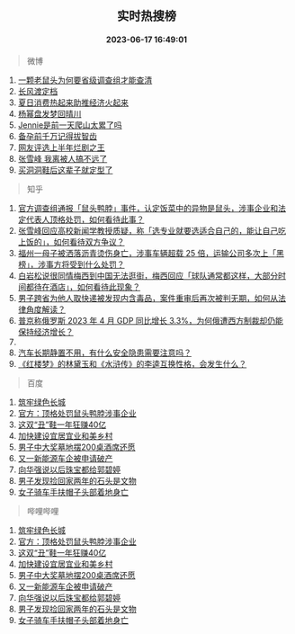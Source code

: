 <div align="center"><h2>实时热搜榜</h2><h4>2023-06-17 16:49:01</h4></div>

> 微博  

1. [一颗老鼠头为何要省级调查组才能查清](https://s.weibo.com/weibo?q=%23%E4%B8%80%E9%A2%97%E8%80%81%E9%BC%A0%E5%A4%B4%E4%B8%BA%E4%BD%95%E8%A6%81%E7%9C%81%E7%BA%A7%E8%B0%83%E6%9F%A5%E7%BB%84%E6%89%8D%E8%83%BD%E6%9F%A5%E6%B8%85%23&t=31&band_rank=1&Refer=top)<br />
2. [长风渡定档](https://s.weibo.com/weibo?q=%E9%95%BF%E9%A3%8E%E6%B8%A1%E5%AE%9A%E6%A1%A3&t=31&band_rank=2&Refer=top)<br />
3. [夏日消费热起来助推经济火起来](https://s.weibo.com/weibo?q=%23%E5%A4%8F%E6%97%A5%E6%B6%88%E8%B4%B9%E7%83%AD%E8%B5%B7%E6%9D%A5%E5%8A%A9%E6%8E%A8%E7%BB%8F%E6%B5%8E%E7%81%AB%E8%B5%B7%E6%9D%A5%23&t=31&band_rank=3&Refer=top)<br />
4. [杨幂盘发梦回晴川](https://s.weibo.com/weibo?q=%E6%9D%A8%E5%B9%82%E7%9B%98%E5%8F%91%E6%A2%A6%E5%9B%9E%E6%99%B4%E5%B7%9D&t=31&band_rank=4&Refer=top)<br />
5. [Jennie是前一天爬山太累了吗](https://s.weibo.com/weibo?q=%23Jennie%E6%98%AF%E5%89%8D%E4%B8%80%E5%A4%A9%E7%88%AC%E5%B1%B1%E5%A4%AA%E7%B4%AF%E4%BA%86%E5%90%97%23&t=31&band_rank=5&Refer=top)<br />
6. [备孕前千万记得拔智齿](https://s.weibo.com/weibo?q=%23%E5%A4%87%E5%AD%95%E5%89%8D%E5%8D%83%E4%B8%87%E8%AE%B0%E5%BE%97%E6%8B%94%E6%99%BA%E9%BD%BF%23&t=31&band_rank=6&Refer=top)<br />
7. [网友评选上半年烂剧之王](https://s.weibo.com/weibo?q=%23%E7%BD%91%E5%8F%8B%E8%AF%84%E9%80%89%E4%B8%8A%E5%8D%8A%E5%B9%B4%E7%83%82%E5%89%A7%E4%B9%8B%E7%8E%8B%23&t=31&band_rank=7&Refer=top)<br />
8. [张雪峰 我离被人搞不远了](https://s.weibo.com/weibo?q=%E5%BC%A0%E9%9B%AA%E5%B3%B0%20%E6%88%91%E7%A6%BB%E8%A2%AB%E4%BA%BA%E6%90%9E%E4%B8%8D%E8%BF%9C%E4%BA%86&t=31&band_rank=8&Refer=top)<br />
9. [买洞洞鞋后这辈子就定型了](https://s.weibo.com/weibo?q=%23%E4%B9%B0%E6%B4%9E%E6%B4%9E%E9%9E%8B%E5%90%8E%E8%BF%99%E8%BE%88%E5%AD%90%E5%B0%B1%E5%AE%9A%E5%9E%8B%E4%BA%86%23&t=31&band_rank=9&Refer=top)<br />

> 知乎  

1. [官方调查组通报「鼠头鸭脖」事件，认定饭菜中的异物是鼠头，涉事企业和法定代表人顶格处罚，如何看待此事？](https://www.zhihu.com/question/607131041)<br />
2. [张雪峰回应高校新闻学教授质疑，称「选专业就要选适合自己的，能让自己吃上饭的」，如何看待双方争议？](https://www.zhihu.com/question/606983081)<br />
3. [福州一母子被洒落沥青烫伤身亡，涉事车辆超载 25 倍，运输公司多次上「黑榜」，涉事方将受到什么处罚？](https://www.zhihu.com/question/607112600)<br />
4. [白岩松说很同情梅西到中国无法逛街，梅西回应「球队通常都这样，大部分时间都待在酒店」，如何看待此现象？](https://www.zhihu.com/question/607002376)<br />
5. [男子跨省为他人取快递被发现内含毒品，案件重审后再次被判无期，如何从法律角度解读？](https://www.zhihu.com/question/607104424)<br />
6. [普京称俄罗斯 2023 年 4 月 GDP 同比增长 3.3%，为何俄遭西方制裁却仍能保持经济增长？](https://www.zhihu.com/question/607051685)<br />
7. []()<br />
8. [汽车长期静置不用，有什么安全隐患需要注意吗？](https://www.zhihu.com/question/605219932)<br />
9. [《红楼梦》的林黛玉和《水浒传》的李逵互换性格，会发生什么？](https://www.zhihu.com/question/556009337)<br />

> 百度  

1. [筑牢绿色长城](https://www.baidu.com/s?wd=%E7%AD%91%E7%89%A2%E7%BB%BF%E8%89%B2%E9%95%BF%E5%9F%8E&sa=fyb_news&rsv_dl=fyb_news)<br />
2. [官方：顶格处罚鼠头鸭脖涉事企业](https://www.baidu.com/s?wd=%E5%AE%98%E6%96%B9%EF%BC%9A%E9%A1%B6%E6%A0%BC%E5%A4%84%E7%BD%9A%E9%BC%A0%E5%A4%B4%E9%B8%AD%E8%84%96%E6%B6%89%E4%BA%8B%E4%BC%81%E4%B8%9A&sa=fyb_news&rsv_dl=fyb_news)<br />
3. [这双“丑”鞋一年狂赚40亿](https://www.baidu.com/s?wd=%E8%BF%99%E5%8F%8C%E2%80%9C%E4%B8%91%E2%80%9D%E9%9E%8B%E4%B8%80%E5%B9%B4%E7%8B%82%E8%B5%9A40%E4%BA%BF&sa=fyb_news&rsv_dl=fyb_news)<br />
4. [加快建设宜居宜业和美乡村](https://www.baidu.com/s?wd=%E5%8A%A0%E5%BF%AB%E5%BB%BA%E8%AE%BE%E5%AE%9C%E5%B1%85%E5%AE%9C%E4%B8%9A%E5%92%8C%E7%BE%8E%E4%B9%A1%E6%9D%91&sa=fyb_news&rsv_dl=fyb_news)<br />
5. [男子中大奖墓地摆200桌酒席还愿](https://www.baidu.com/s?wd=%E7%94%B7%E5%AD%90%E4%B8%AD%E5%A4%A7%E5%A5%96%E5%A2%93%E5%9C%B0%E6%91%86200%E6%A1%8C%E9%85%92%E5%B8%AD%E8%BF%98%E6%84%BF&sa=fyb_news&rsv_dl=fyb_news)<br />
6. [又一新能源车企被申请破产](https://www.baidu.com/s?wd=%E5%8F%88%E4%B8%80%E6%96%B0%E8%83%BD%E6%BA%90%E8%BD%A6%E4%BC%81%E8%A2%AB%E7%94%B3%E8%AF%B7%E7%A0%B4%E4%BA%A7&sa=fyb_news&rsv_dl=fyb_news)<br />
7. [向华强说以后珠宝都给郭碧婷](https://www.baidu.com/s?wd=%E5%90%91%E5%8D%8E%E5%BC%BA%E8%AF%B4%E4%BB%A5%E5%90%8E%E7%8F%A0%E5%AE%9D%E9%83%BD%E7%BB%99%E9%83%AD%E7%A2%A7%E5%A9%B7&sa=fyb_news&rsv_dl=fyb_news)<br />
8. [男子发现捡回家两年的石头是文物](https://www.baidu.com/s?wd=%E7%94%B7%E5%AD%90%E5%8F%91%E7%8E%B0%E6%8D%A1%E5%9B%9E%E5%AE%B6%E4%B8%A4%E5%B9%B4%E7%9A%84%E7%9F%B3%E5%A4%B4%E6%98%AF%E6%96%87%E7%89%A9&sa=fyb_news&rsv_dl=fyb_news)<br />
9. [女子骑车手扶帽子头部着地身亡](https://www.baidu.com/s?wd=%E5%A5%B3%E5%AD%90%E9%AA%91%E8%BD%A6%E6%89%8B%E6%89%B6%E5%B8%BD%E5%AD%90%E5%A4%B4%E9%83%A8%E7%9D%80%E5%9C%B0%E8%BA%AB%E4%BA%A1&sa=fyb_news&rsv_dl=fyb_news)<br />

> 哔哩哔哩  

1. [筑牢绿色长城](https://www.baidu.com/s?wd=%E7%AD%91%E7%89%A2%E7%BB%BF%E8%89%B2%E9%95%BF%E5%9F%8E&sa=fyb_news&rsv_dl=fyb_news)<br />
2. [官方：顶格处罚鼠头鸭脖涉事企业](https://www.baidu.com/s?wd=%E5%AE%98%E6%96%B9%EF%BC%9A%E9%A1%B6%E6%A0%BC%E5%A4%84%E7%BD%9A%E9%BC%A0%E5%A4%B4%E9%B8%AD%E8%84%96%E6%B6%89%E4%BA%8B%E4%BC%81%E4%B8%9A&sa=fyb_news&rsv_dl=fyb_news)<br />
3. [这双“丑”鞋一年狂赚40亿](https://www.baidu.com/s?wd=%E8%BF%99%E5%8F%8C%E2%80%9C%E4%B8%91%E2%80%9D%E9%9E%8B%E4%B8%80%E5%B9%B4%E7%8B%82%E8%B5%9A40%E4%BA%BF&sa=fyb_news&rsv_dl=fyb_news)<br />
4. [加快建设宜居宜业和美乡村](https://www.baidu.com/s?wd=%E5%8A%A0%E5%BF%AB%E5%BB%BA%E8%AE%BE%E5%AE%9C%E5%B1%85%E5%AE%9C%E4%B8%9A%E5%92%8C%E7%BE%8E%E4%B9%A1%E6%9D%91&sa=fyb_news&rsv_dl=fyb_news)<br />
5. [男子中大奖墓地摆200桌酒席还愿](https://www.baidu.com/s?wd=%E7%94%B7%E5%AD%90%E4%B8%AD%E5%A4%A7%E5%A5%96%E5%A2%93%E5%9C%B0%E6%91%86200%E6%A1%8C%E9%85%92%E5%B8%AD%E8%BF%98%E6%84%BF&sa=fyb_news&rsv_dl=fyb_news)<br />
6. [又一新能源车企被申请破产](https://www.baidu.com/s?wd=%E5%8F%88%E4%B8%80%E6%96%B0%E8%83%BD%E6%BA%90%E8%BD%A6%E4%BC%81%E8%A2%AB%E7%94%B3%E8%AF%B7%E7%A0%B4%E4%BA%A7&sa=fyb_news&rsv_dl=fyb_news)<br />
7. [向华强说以后珠宝都给郭碧婷](https://www.baidu.com/s?wd=%E5%90%91%E5%8D%8E%E5%BC%BA%E8%AF%B4%E4%BB%A5%E5%90%8E%E7%8F%A0%E5%AE%9D%E9%83%BD%E7%BB%99%E9%83%AD%E7%A2%A7%E5%A9%B7&sa=fyb_news&rsv_dl=fyb_news)<br />
8. [男子发现捡回家两年的石头是文物](https://www.baidu.com/s?wd=%E7%94%B7%E5%AD%90%E5%8F%91%E7%8E%B0%E6%8D%A1%E5%9B%9E%E5%AE%B6%E4%B8%A4%E5%B9%B4%E7%9A%84%E7%9F%B3%E5%A4%B4%E6%98%AF%E6%96%87%E7%89%A9&sa=fyb_news&rsv_dl=fyb_news)<br />
9. [女子骑车手扶帽子头部着地身亡](https://www.baidu.com/s?wd=%E5%A5%B3%E5%AD%90%E9%AA%91%E8%BD%A6%E6%89%8B%E6%89%B6%E5%B8%BD%E5%AD%90%E5%A4%B4%E9%83%A8%E7%9D%80%E5%9C%B0%E8%BA%AB%E4%BA%A1&sa=fyb_news&rsv_dl=fyb_news)<br />

